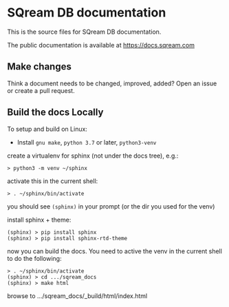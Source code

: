 # SQream DB documentation

This is the source files for SQream DB documentation.

The public documentation is available at https://docs.sqream.com

## Make changes

Think a document needs to be changed, improved, added? Open an issue or create a pull request.


## Build the docs Locally

To setup and build on Linux:

* Install `gnu make`, `python 3.7` or later, `python3-venv`

create a virtualenv for sphinx (not under the docs tree), e.g.:

```
> python3 -m venv ~/sphinx
```

activate this in the current shell:

```
> . ~/sphinx/bin/activate
```

you should see `(sphinx)` in your prompt (or the dir you used for the venv)

install sphinx + theme:
```
(sphinx) > pip install sphinx
(sphinx) > pip install sphinx-rtd-theme
```

now you can build the docs. You need to active the venv in the current
shell to do the following:

```
> . ~/sphinx/bin/activate
(sphinx) > cd .../sqream_docs
(sphinx) > make html
```

browse to .../sqream_docs/_build/html/index.html
